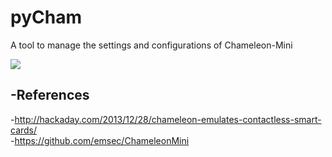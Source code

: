 pyCham
======

A tool to manage the settings and configurations of Chameleon-Mini

![](https://raw.githubusercontent.com/sch3m4/pycham/master/img/screenshot.png)

-References		
-----------		
-http://hackaday.com/2013/12/28/chameleon-emulates-contactless-smart-cards/		
-https://github.com/emsec/ChameleonMini

